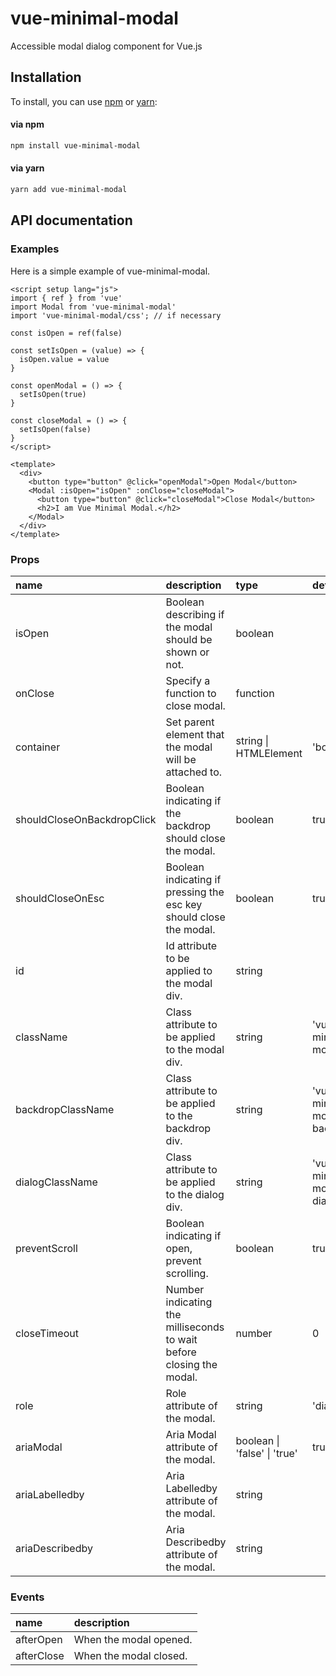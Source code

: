 # vue-minimal-modal

Accessible modal dialog component for Vue.js

## Installation

To install, you can use [npm](https://npmjs.org/) or [yarn](https://yarnpkg.com):

#### via npm

```sh
npm install vue-minimal-modal
```

#### via yarn

```sh
yarn add vue-minimal-modal
```

## API documentation

### Examples

Here is a simple example of vue-minimal-modal.

```vue
<script setup lang="js">
import { ref } from 'vue'
import Modal from 'vue-minimal-modal'
import 'vue-minimal-modal/css'; // if necessary

const isOpen = ref(false)

const setIsOpen = (value) => {
  isOpen.value = value
}

const openModal = () => {
  setIsOpen(true)
}

const closeModal = () => {
  setIsOpen(false)
}
</script>

<template>
  <div>
    <button type="button" @click="openModal">Open Modal</button>
    <Modal :isOpen="isOpen" :onClose="closeModal">
      <button type="button" @click="closeModal">Close Modal</button>
      <h2>I am Vue Minimal Modal.</h2>
    </Modal>
  </div>
</template>
```

### Props

| name                       | description                                                          | type                         | default                      |
| :------------------------- | :------------------------------------------------------------------- | :--------------------------- | :--------------------------- |
| isOpen                     | Boolean describing if the modal should be shown or not.              | boolean                      |                              |
| onClose                    | Specify a function to close modal.                                   | function                     |                              |
| container                  | Set parent element that the modal will be attached to.               | string \| HTMLElement        | 'body'                       |
| shouldCloseOnBackdropClick | Boolean indicating if the backdrop should close the modal.           | boolean                      | true                         |
| shouldCloseOnEsc           | Boolean indicating if pressing the esc key should close the modal.   | boolean                      | true                         |
| id                         | Id attribute to be applied to the modal div.                         | string                       |                              |
| className                  | Class attribute to be applied to the modal div.                      | string                       | 'vue-minimal-modal'          |
| backdropClassName          | Class attribute to be applied to the backdrop div.                   | string                       | 'vue-minimal-modal-backdrop' |
| dialogClassName            | Class attribute to be applied to the dialog div.                     | string                       | 'vue-minimal-modal-dialog'   |
| preventScroll              | Boolean indicating if open, prevent scrolling.                       | boolean                      | true                         |
| closeTimeout               | Number indicating the milliseconds to wait before closing the modal. | number                       | 0                            |
| role                       | Role attribute of the modal.                                         | string                       | 'dialog'                     |
| ariaModal                  | Aria Modal attribute of the modal.                                   | boolean \| 'false' \| 'true' | true                         |
| ariaLabelledby             | Aria Labelledby attribute of the modal.                              | string                       |                              |
| ariaDescribedby            | Aria Describedby attribute of the modal.                             | string                       |                              |

### Events

| name       | description            |
| :--------- | :--------------------- |
| afterOpen  | When the modal opened. |
| afterClose | When the modal closed. |
